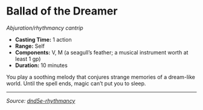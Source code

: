 # Ballad of the Dreamer

_Abjuration/rhythmancy cantrip_

- **Casting Time:** 1 action
- **Range:** Self
- **Components:** V, M (a seagull’s feather; a musical instrument worth at least 1 gp)
- **Duration:** 10 minutes

You play a soothing melody that conjures strange memories of a dream-like world. Until the spell ends, magic can’t put you to sleep.

---

_Source: [dnd5e-rhythmancy](https://github.com/mpanighetti/dnd5e-rhythmancy)_
